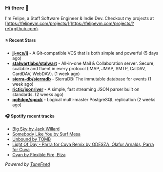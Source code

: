### Hi there 👋

I'm Felipe, a Staff Software Engineer & Indie Dev. Checkout my projects at [https://felipevm.com/projects/](https://felipevm.com/projects/?ref=github.com).

#### ⭐ Recent Stars
- **[jj-vcs/jj](https://github.com/jj-vcs/jj)** - A Git-compatible VCS that is both simple and powerful (5 days ago)
- **[stalwartlabs/stalwart](https://github.com/stalwartlabs/stalwart)** - All-in-one Mail &amp; Collaboration server. Secure, scalable and fluent in every protocol (IMAP, JMAP, SMTP, CalDAV, CardDAV, WebDAV). (1 week ago)
- **[sierra-db/sierradb](https://github.com/sierra-db/sierradb)** - SierraDB: The immutable database for events (1 week ago)
- **[rictic/jsonriver](https://github.com/rictic/jsonriver)** - A simple, fast streaming JSON parser built on standards. (2 weeks ago)
- **[pgEdge/spock](https://github.com/pgEdge/spock)** - Logical multi-master PostgreSQL replication (2 weeks ago)

#### 🎧 Spotify recent tracks
- [Big Sky by Jack Willard](https://open.spotify.com/track/1yv6MpP9hHtPnoxkNGVnUw)
- [Somebody Like You by Surf Mesa](https://open.spotify.com/track/0mEezkUuKYcxKNdhcnXNIT)
- [Unbound by TOMB](https://open.spotify.com/track/7Ga0UUOoWhScCqfsIBZcS1)
- [Light Of Day - Parra for Cuva Remix by ODESZA, Ólafur Arnalds, Parra for Cuva](https://open.spotify.com/track/6f8gNNCNSveUl4gxt7tzp0)
- [Cyan by Flexible Fire, Etza](https://open.spotify.com/track/0o4GFEcDdhbfGruMLIPOKV)

_Powered by [TuneFeed](https://tunefeed.app?ref=github.com)_
